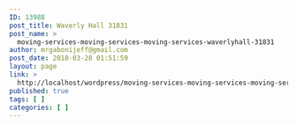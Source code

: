 ```yaml
---
ID: 13988
post_title: Waverly Hall 31831
post_name: >
  moving-services-moving-services-moving-services-waverlyhall-31831
author: mrgabonijeff@gmail.com
post_date: 2018-03-28 01:51:59
layout: page
link: >
  http://localhost/wordpress/moving-services-moving-services-moving-services-waverlyhall-31831/
published: true
tags: [ ]
categories: [ ]
---
```

